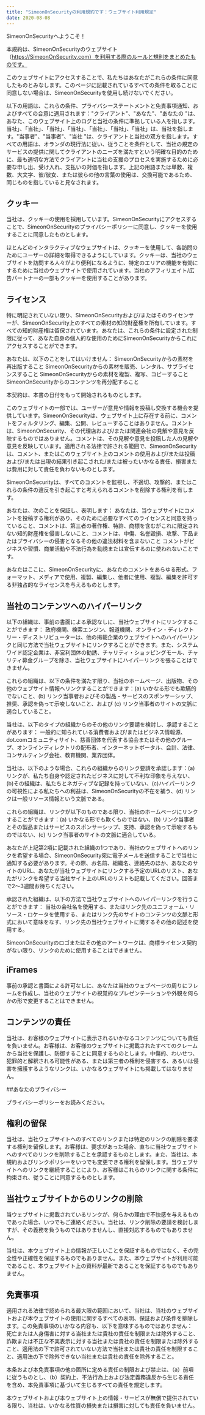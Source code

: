```yaml
---
title: "SimeonOnSecurityの利用規約です：ウェブサイト利用規定"
date: 2020-08-08
---
```


SimeonOnSecurityへようこそ！

本規約は、SimeonOnSecurityのウェブサイト（https://SimeonOnSecurity.com）を利用する際のルールと規則をまとめたものです。

このウェブサイトにアクセスすることで、私たちはあなたがこれらの条件に同意したものとみなします。このページに記載されているすべての条件を取ることに同意しない場合は、SimeonOnSecurityを使用し続けないでください。

以下の用語は、これらの条件、プライバシーステートメントと免責事項通知、およびすべての合意に適用されます："クライアント"、"あなた"、"あなたの "は、あなた、このウェブサイト上のログと当社の条件に準拠している人を指します。当社」、「当社」、「当社」、「当社」、「当社」、「当社」、「当社」は、当社を指します。"当事者"、"当事者"、"当社 "は、クライアントと当社の双方を指します。すべての用語は、オランダの現行法に従い、従うことを条件として、当社の規定のサービスの提供に関してクライアントのニーズを満たすという明確な目的のために、最も適切な方法でクライアントに当社の支援のプロセスを実施するために必要な申し出、受け入れ、支払いの対価を指します。上記の用語または単数、複数、大文字、彼/彼女、または彼らの他の言葉の使用は、交換可能であるため、同じものを指していると見なされます。

## クッキー

当社は、クッキーの使用を採用しています。SimeonOnSecurityにアクセスすることで、SimeonOnSecurityのプライバシーポリシーに同意し、クッキーを使用することに同意したものとします。

ほとんどのインタラクティブなウェブサイトは、クッキーを使用して、各訪問のためにユーザーの詳細を取得できるようにしています。クッキーは、当社のウェブサイトを訪問する人々がより便利になるように、特定のエリアの機能を有効にするために当社のウェブサイトで使用されています。当社のアフィリエイト/広告パートナーの一部もクッキーを使用することがあります。

## ライセンス

特に明記されていない限り、SimeonOnSecurityおよび/またはそのライセンサーが、SimeonOnSecurity上のすべての素材の知的財産権を所有しています。すべての知的財産権は留保されています。あなたは、これらの条件に設定された制限に従って、あなた自身の個人的な使用のためにSimeonOnSecurityからこれにアクセスすることができます。

あなたは、以下のことをしてはいけません：
SimeonOnSecurityからの素材を再出版すること SimeonOnSecurityからの素材を販売、レンタル、サブライセンスすること SimeonOnSecurityからの素材を複製、複写、コピーすること SimeonOnSecurityからのコンテンツを再分配すること

本契約は、本書の日付をもって開始されるものとします。

このウェブサイトの一部では、ユーザーが意見や情報を投稿し交換する機会を提供しています。SimeonOnSecurityは、ウェブサイト上に存在する前に、コメントをフィルタリング、編集、公開、レビューすることはありません。コメントは、SimeonOnSecurity、その代理店および/または関連会社の見解や意見を反映するものではありません。コメントは、その見解や意見を投稿した人の見解や意見を反映しています。適用される法律で許される範囲で、SimeonOnSecurityは、コメント、またはこのウェブサイト上のコメントの使用および/または投稿および/または出現の結果引き起こされた/または被ったいかなる責任、損害または費用に対して責任を負わないものとします。

SimeonOnSecurityは、すべてのコメントを監視し、不適切、攻撃的、またはこれらの条件の違反を引き起こすと考えられるコメントを削除する権利を有します。

あなたは、次のことを保証し、表明します：
あなたは、当ウェブサイトにコメントを投稿する権利があり、そのために必要なすべてのライセンスと同意を持っていること、コメントは、第三者の著作権、特許、商標を含むがこれに限定されない知的財産権を侵害しないこと、コメントは、中傷、名誉毀損、攻撃、下品またはプライバシーの侵害となるその他の違法材料を含まないこと コメントがビジネスや習慣、商業活動や不法行為を勧誘または宣伝するのに使われないことです。

あなたはここに、SimeonOnSecurityに、あなたのコメントをあらゆる形式、フォーマット、メディアで使用、複製、編集し、他者に使用、複製、編集を許可する非独占的なライセンスを与えるものとします。

## 当社のコンテンツへのハイパーリンク

以下の組織は、事前の書面による承認なしに、当社ウェブサイトにリンクすることができます：
政府機関、検索エンジン、報道機関、オンライン・ディレクトリー・ディストリビューターは、他の掲載企業のウェブサイトへのハイパーリンクと同じ方法で当社ウェブサイトにリンクすることができます。また、システムワイド認定企業は、非営利団体の勧誘、チャリティ・ショッピングモール、チャリティ募金グループを除き、当社ウェブサイトにハイパーリンクを張ることはできません。

これらの組織は、以下の条件を満たす限り、当社のホームページ、出版物、その他のウェブサイト情報へリンクすることができます：(a) いかなる形でも欺瞞的でないこと、(b) リンク当事者およびその製品・サービスのスポンサーシップ、推奨、承認を偽って示唆しないこと、および (c) リンク当事者のサイトの文脈に適合していること。

当社は、以下のタイプの組織からのその他のリンク要請を検討し、承認することがあります：
一般的に知られている消費者および/またはビジネス情報源、dot.comコミュニティサイト、慈善団体を代表する協会またはその他のグループ、オンラインディレクトリの配布者、インターネットポータル、会計、法律、コンサルティング会社、教育機関、業界団体。

当社は、以下のような場合、これらの組織からのリンク要請を承認します：(a)リンクが、私たち自身や認定されたビジネスに対して不利な印象を与えない、(b)その組織は、私たちとネガティブな記録を持っていない、(c)ハイパーリンクの可視性による私たちへの利益は、SimeonOnSecurityの不在を補う、(d) リンクは一般リソース情報という文脈である。

これらの組織は、リンクが以下のものである限り、当社のホームページにリンクすることができます：(a) いかなる形でも欺くものではない、(b) リンク当事者とその製品またはサービスのスポンサーシップ、支持、承認を偽って示唆するものではない、(c) リンク当事者のサイトの文脈に適合している。

あなたが上記第2項に記載された組織の1つであり、当社のウェブサイトへのリンクを希望する場合、SimeonOnSecurity宛に電子メールを送信することで当社に通知する必要があります。その際、お名前、組織名、連絡先のほか、あなたのサイトのURL、あなたが当社ウェブサイトにリンクする予定のURLのリスト、あなたがリンクを希望する当社サイト上のURLのリストも記載してください。回答まで2～3週間お待ちください。

承認された組織は、以下の方法で当社ウェブサイトへのハイパーリンクを行うことができます：
当社の会社名を使用する、またはリンク先のユニフォーム・リソース・ロケータを使用する、またはリンク先のサイトのコンテンツの文脈と形式において意味をなす、リンク先の当社ウェブサイトに関するその他の記述を使用する。

SimeonOnSecurityのロゴまたはその他のアートワークは、商標ライセンス契約がない限り、リンクのために使用することはできません。

## iFrames

事前の承認と書面による許可なしに、あなたは当社のウェブページの周りにフレームを作成し、当社のウェブサイトの視覚的なプレゼンテーションや外観を何らかの形で変更することはできません。

## コンテンツの責任

当社は、お客様のウェブサイトに表示されるいかなるコンテンツについても責任を負いません。お客様は、お客様のウェブサイトに掲載されたすべてのクレームから当社を保護し、防御することに同意するものとします。中傷的、わいせつ、犯罪的と解釈される可能性がある、または第三者の権利を侵害する、あるいは侵害を擁護するようなリンクは、いかなるウェブサイトにも掲載してはなりません。

##あなたのプライバシー

プライバシーポリシーをお読みください。

## 権利の留保

当社は、当社ウェブサイトへのすべてのリンクまたは特定のリンクの削除を要求する権利を留保します。お客様は、要求があった場合、直ちに当社ウェブサイトへのすべてのリンクを削除することを承認するものとします。また、当社は、本規約およびリンクポリシーをいつでも変更できる権利を留保します。当ウェブサイトへのリンクを継続することにより、お客様はこれらのリンクに関する条件に拘束され、従うことに同意するものとします。

## 当社ウェブサイトからのリンクの削除

当ウェブサイトに掲載されているリンクが、何らかの理由で不快感を与えるものであった場合、いつでもご連絡ください。当社は、リンク削除の要請を検討しますが、その義務を負うものではありませんし、直接対応するものでもありません。

当社は、本ウェブサイト上の情報が正しいことを保証するものではなく、その完全性や正確性を保証するものでもありません。また、本ウェブサイトが利用可能であること、本ウェブサイト上の資料が最新であることを保証するものでもありません。
## 免責事項

適用される法律で認められる最大限の範囲において、当社は、当社のウェブサイトおよび本ウェブサイトの使用に関するすべての表明、保証および条件を排除します。この免責事項のいかなる内容も、以下を意味するものではありません：
死亡または人身傷害に対する当社または貴社の責任を制限または除外すること、詐欺または不正な不実表示に対する当社または貴社の責任を制限または除外すること、適用法の下で許可されていない方法で当社または貴社の責任を制限すること、適用法の下で除外できない当社または貴社の責任を除外すること。

本条および本免責事項の他の箇所に定める責任の制限および禁止は、（a）前項に従うものとし、（b）契約上、不法行為上および法定義務違反から生じる責任を含め、本免責事項に基づいて生じるすべての責任を規定します。

本ウェブサイトおよび本ウェブサイト上の情報・サービスが無償で提供されている限り、当社は、いかなる性質の損失または損害に対しても責任を負いません。
